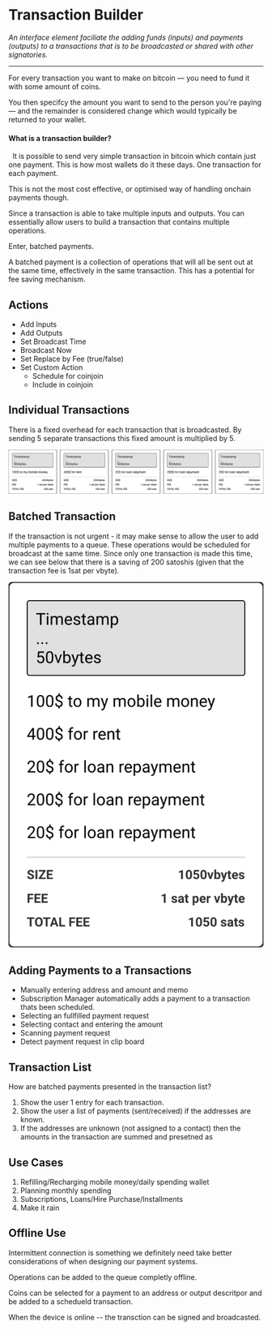 # Transaction Builder

*An interface element faciliate the adding funds (inputs) and payments (outputs) to a transactions that is to be broadcasted or shared with other signatories.*

---

For every transaction you want to make on bitcoin — you need to fund it with some amount of coins.

You then specifcy the amount you want to send to the person you're paying — and the remainder is considered change which would typically be returned to your wallet.

#### What is a transaction builder?

  It is possible to send very simple transaction in bitcoin which contain just one payment. This is how most wallets do it these days. One transaction for each payment.  

This is not the most cost effective, or optimised way of handling onchain payments though.

Since a transaction is able to take multiple inputs and outputs. You can essentially allow users to build a transaction that contains multiple operations.

Enter, batched payments.

A batched payment is a collection of operations that will all be sent out at the same time, effectively in the same transaction. This has a potential for fee saving mechanism.

## Actions

- Add Inputs
- Add Outputs
- Set Broadcast Time
- Broadcast Now
- Set Replace by Fee (true/false)
- Set Custom Action
  - Schedule for coinjoin
  - Include in coinjoin

## Individual Transactions

There is a fixed overhead for each transaction that is broadcasted. By sending 5 separate transactions this fixed amount is multiplied by 5.

![batching-multiple-transactions](assets/img/batching-multiple-transactions.svg)

## Batched Transaction

If the transaction is not urgent - it may make sense to allow the user to add multiple payments to a queue. These operations would be scheduled for broadcast at the same time. Since only one transaction is made this time, we can see below that there is a saving of 200 satoshis (given that the transaction fee is 1sat per vbyte).

![batching-single-transactions](assets/img/batching-single-transactions.svg)

## Adding Payments to a Transactions

- Manually entering address and amount and memo
- Subscription Manager automatically adds a payment to a transaction thats been scheduled.
- Selecting an fullfilled payment request
- Selecting contact and entering the amount
- Scanning payment request
- Detect payment request in clip board

## Transaction List

How are batched payments presented in the transaction list?

1. Show the user 1 entry for each transaction.
2. Show the user a list of payments (sent/received) if the addresses are known.
3. If the addresses are unknown (not assigned to a contact) then the amounts in the transaction are summed and presetned as 

## Use Cases

1. Refilling/Recharging mobile money/daily spending wallet 
2. Planning monthly spending
3. Subscriptions, Loans/Hire Purchase/Installments
4. Make it rain

## Offline Use
Intermittent connection is something we definitely need take better considerations of when designing our payment systems.

Operations can be added to the queue completly offline.

Coins can be selected for a payment to an address or output descritpor and be added to a schedueld transaction.

When the device is online -- the transction can be signed and broadcasted.
